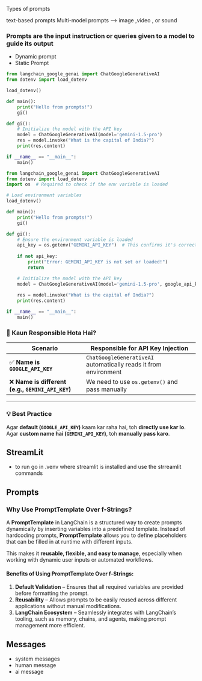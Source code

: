 Types of prompts 

text-based prompts 
Multi-model prompts --> image ,video , or sound 

### Prompts are the input instruction or queries given to a model to  guide its output
- Dynamic prompt 
- Static Prompt 


<!-- agar tum load evn use karre ho aur like same like keys ka hona chhaiye deafult wale agar nahi hai to we can use os module to get the key and then pass it to the model -->
<!--  ex : GOOGLE_API_KEY   agar ye key ka nam hoga to load env  hume function run karn  padega and vo drrect google ke api ke y me chalal jayega -->
```python
from langchain_google_genai import ChatGoogleGenerativeAI
from dotenv import load_dotenv

load_dotenv()

def main():
    print("Hello from prompts!")
    gi()

def gi():
    # Initialize the model with the API key
    model = ChatGoogleGenerativeAI(model='gemini-1.5-pro')
    res = model.invoke("What is the capital of India?")
    print(res.content)

if __name__ == "__main__":
    main()
 ```
<!--  ex : GEMINIE_API_KEY or different naame hai to  vo drrect google ke api ke  me nahi  chalal jayega we have to first get that key theen pass it to model -->
```python
from langchain_google_genai import ChatGoogleGenerativeAI
from dotenv import load_dotenv
import os  # Required to check if the env variable is loaded

# Load environment variables
load_dotenv()

def main():
    print("Hello from prompts!")
    gi()

def gi():
    # Ensure the environment variable is loaded
    api_key = os.getenv("GEMINI_API_KEY")  # This confirms it's correctly loaded
    
    if not api_key:
        print("Error: GEMINI_API_KEY is not set or loaded!")
        return

    # Initialize the model with the API key
    model = ChatGoogleGenerativeAI(model='gemini-1.5-pro', google_api_key=api_key)
    
    res = model.invoke("What is the capital of India?")
    print(res.content)

if __name__ == "__main__":
    main()

```
### **🤔 Kaun Responsible Hota Hai?**
| Scenario | Responsible for API Key Injection |
|----------|-----------------------------------|
| ✅ **Name is `GOOGLE_API_KEY`** | `ChatGoogleGenerativeAI` automatically reads it from environment |
| ❌ **Name is different (e.g., `GEMINI_API_KEY`)** | We need to use `os.getenv()` and pass manually |

---

### **💡 Best Practice**
Agar **default (`GOOGLE_API_KEY`)** kaam kar raha hai, toh **directly use kar lo**.  
Agar **custom name hai (`GEMINI_API_KEY`)**, toh **manually pass karo**.  


## StreamLit 
 - to run go in .venv where streamlit is installed and use the strreamlit commands

 ## Prompts 
 ### Why Use PromptTemplate Over f-Strings?  

A **PromptTemplate** in LangChain is a structured way to create prompts dynamically by inserting variables into a predefined template. Instead of hardcoding prompts, **PromptTemplate** allows you to define placeholders that can be filled in at runtime with different inputs.  

This makes it **reusable, flexible, and easy to manage**, especially when working with dynamic user inputs or automated workflows.  

#### Benefits of Using PromptTemplate Over f-Strings:  

1. **Default Validation** – Ensures that all required variables are provided before formatting the prompt.  
2. **Reusability** – Allows prompts to be easily reused across different applications without manual modifications.  
3. **LangChain Ecosystem** – Seamlessly integrates with LangChain’s tooling, such as memory, chains, and agents, making prompt management more efficient.

## Messages
 - system messages 
 - human message
 - ai message 